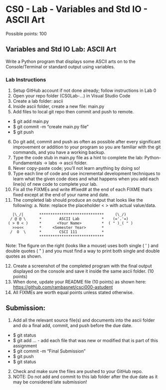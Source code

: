 # CS0 - Lab - Variables and Std IO - ASCII Art

Possible points: 100

## Variables and Std IO Lab: ASCII Art

Write a Python program that displays some ASCII arts on to the Console/Terminal or standard output using variables.

### Lab Instructions

1.	Setup GitHub account if not done already; follow instructions in Lab 0
2.	Open your repo folder (CS0Lab-…) in Visual Studio Code
3.	Create a lab folder: ascii
4.	Inside ascii folder, create a new file: main.py
5.	Add files to local git repo then commit and push to remote.
  *	$ git add main.py
  *	$ git commit -m “create main.py file”
  *	$ git push
6.	Do git add, commit and push as often as possible after every significant improvement or addition to your program so you are familiar with the git commands, and you have a working backup.
7.	Type the code stub in main.py file as a hint to complete the lab: 
Python-Fundamentals -> labs -> ascii folder.
8.	Never copy-paste code; you’ll not learn anything by doing so! 
9.	Type each line of code and use incremental development techniques to learn what the given code does and what happens when you add each line(s) of new code to complete your lab.
10.	Fix all the FIXMEs and write #fixed# at the end of each FIXME that’s fixed except at the end of your name and date.
11.	The completed lab should produce an output that looks like the following:
a.	Note: replace the placeholder < > with actual value/data.

```  
   |\_/|       *****************************     (\_/)
  / @ @ \      *        ASCII Lab          *    (='.'=)
 ( > 0 < )     *       <Your Name>         *  ( " )_( " )
   >>x<<       *     <Semester Year>       *
  /  O  \      *        CSCI 111           *
               *****************************
```

Note: The figure on the right (looks like a mouse) uses both single ( ' ) and double quotes ( " ) and you must find a way to print both single and double quotes as shown.

12.	Create a screenshot of the completed program with the final output displayed on the console and save it inside the same ascii folder. (10 points)
13.	When done, update your README file (10 points) as shown here: https://github.com/rambasnet/csci000-astudent
14.	All FIXMEs are worth equal points unless stated otherwise.


## Submission:
1.	Add all the relevant source file(s) and documents into the ascii folder and do a final add, commit, and push before the due date.
  * $ git status
  *	$ git add <filename>… - add each file that was new or modified that is part of this assignment
  *	$ git commit -m “Final Submission”
  *	$ git push
  *	$ git status
2.	Check and make sure the files are pushed to your GitHub repo.
3.	NOTE: Do not add and commit to this lab folder after the due date as it may be considered late submission!
